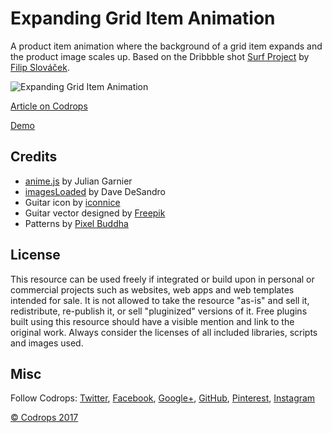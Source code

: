 # Expanding Grid Item Animation

A product item animation where the background of a grid item expands and the product image scales up. Based on the Dribbble shot [Surf Project](https://dribbble.com/shots/3879463-Surf-Project) by [Filip Slováček](https://dribbble.com/filipslovacek).

![Expanding Grid Item Animation](https://tympanus.net/codrops/wp-content/uploads/2017/11/expandinggrid_featured.jpg)

[Article on Codrops](https://tympanus.net/codrops/?p=32944)

[Demo](http://tympanus.net/Development/ExpandingGridItemAnimation/)

## Credits

- [anime.js](http://anime-js.com/) by Julian Garnier
- [imagesLoaded](http://imagesloaded.desandro.com/) by Dave DeSandro
- Guitar icon by [iconnice](https://www.flaticon.com/authors/iconnice)
- Guitar vector designed by [Freepik](http://www.freepik.com)
- Patterns by [Pixel Buddha](https://pixelbuddha.net/)

## License
This resource can be used freely if integrated or build upon in personal or commercial projects such as websites, web apps and web templates intended for sale. It is not allowed to take the resource "as-is" and sell it, redistribute, re-publish it, or sell "pluginized" versions of it. Free plugins built using this resource should have a visible mention and link to the original work. Always consider the licenses of all included libraries, scripts and images used.

## Misc

Follow Codrops: [Twitter](http://www.twitter.com/codrops), [Facebook](http://www.facebook.com/codrops), [Google+](https://plus.google.com/101095823814290637419), [GitHub](https://github.com/codrops), [Pinterest](http://www.pinterest.com/codrops/), [Instagram](https://www.instagram.com/codropsss/)

[© Codrops 2017](http://www.codrops.com)





